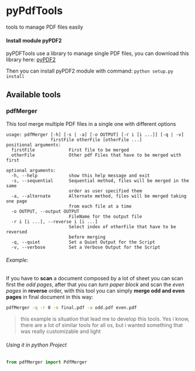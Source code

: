 # pyPdfTools
tools to manage PDF files easily

#### Install module pyPDF2

pyPDFTools use a library to manage single PDF files, you can download this library here: [pyPDF2](https://pypi.python.org/pypi/PyPDF2) 

Then you can install pyPDF2 module with command: ``python setup.py install``

## Available tools

### pdfMerger
This tool merge multiple PDF files in a single one with different options

```
usage: pdfMerger [-h] [-s | -a] [-o OUTPUT] [-r i [i ...]] [-q | -v]
                 firstFile otherFile [otherFile ...]
positional arguments:
  firstFile             First file to be merged
  otherFile             Other pdf Files that have to be merged with first

optional arguments:
  -h, --help            show this help message and exit
  -s, --sequential      Sequential method, files will be merged in the same
                        order as user specified them
  -a, --alternate       Alternate method, files will be merged taking one page
                        from each file at a time
  -o OUTPUT, --output OUTPUT
                        FileName for the output file
  -r i [i ...], --reverse i [i ...]
                        Select index of otherFile that have to be reversed
                        before merging
  -q, --quiet           Set a Quiet Output for the Script
  -v, --verbose         Set a Verbose Output for the Script

```

###### Example:

If you have to **scan** a document composed by a lot of sheet you can scan first the _odd pages_, after that you can _turn paper block_ and scan the _even pages_ in **reverse** order, with this tool you can simply **merge odd and even pages** in final document in this way:

```bash
pdfMerger -q -r 0 -o final.pdf -a odd.pdf even.pdf
```
> this example is situation that lead me to develop this tools. Yes i know, there are a lot of similar tools for all os, but i wanted something that was really customizable and light

###### Using it in python Project

```python
from pdfMerger import PdfMerger
```
